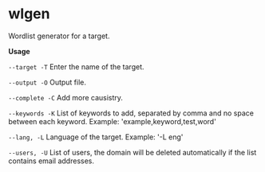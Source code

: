 **wlgen**
============================

Wordlist generator for a target.

**Usage**

``--target -T``  Enter the name of the target.

``--output -O`` Output file.

``--complete -C`` Add more causistry.

``--keywords -K`` List of keywords to add, separated by comma and no space between each keyword. Example: 'example,keyword,test,word'

``--lang, -L`` Language of the target. Example: '-L eng'

``--users, -U`` List of users, the domain will be deleted automatically if the list contains email addresses.
